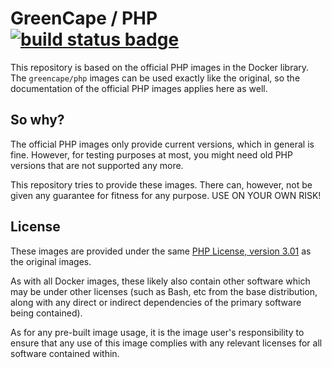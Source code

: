 # GreenCape / PHP [![build status badge](https://img.shields.io/travis/greencape/php/master.svg)](https://travis-ci.org/greencape/php/branches)

This repository is based on the official PHP images in the Docker library.
The `greencape/php` images can be used exactly like the original, so the documentation of the official PHP images applies here as well.

## So why?

The official PHP images only provide current versions, which in general is fine. However, for testing purposes at most, you might need old PHP versions that are not supported any more.

This repository tries to provide these images. There can, however, not be given any guarantee for fitness for any purpose. USE ON YOUR OWN RISK!

## License

These images are provided under the same [PHP License, version 3.01](LICENSE) as the original images.

As with all Docker images, these likely also contain other software which may be under other licenses (such as Bash, etc
from the base distribution, along with any direct or indirect dependencies of the primary software being contained).

As for any pre-built image usage, it is the image user's responsibility to ensure that any use of this image complies
with any relevant licenses for all software contained within.
